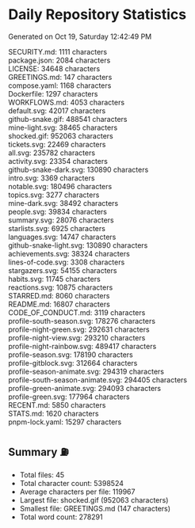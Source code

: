 # Daily Repository Statistics 
Generated on Oct 19, Saturday 12:42:49 PM  

SECURITY.md: 1111 characters  
package.json: 2084 characters  
LICENSE: 34648 characters  
GREETINGS.md: 147 characters  
compose.yaml: 1168 characters  
Dockerfile: 1297 characters  
WORKFLOWS.md: 4053 characters  
default.svg: 42017 characters  
github-snake.gif: 488541 characters  
mine-light.svg: 38465 characters  
shocked.gif: 952063 characters  
tickets.svg: 22469 characters  
all.svg: 235782 characters  
activity.svg: 23354 characters  
github-snake-dark.svg: 130890 characters  
intro.svg: 3369 characters  
notable.svg: 180496 characters  
topics.svg: 3277 characters  
mine-dark.svg: 38492 characters  
people.svg: 39834 characters  
summary.svg: 28076 characters  
starlists.svg: 6925 characters  
languages.svg: 14747 characters  
github-snake-light.svg: 130890 characters  
achievements.svg: 38324 characters  
lines-of-code.svg: 3308 characters  
stargazers.svg: 54155 characters  
habits.svg: 11745 characters  
reactions.svg: 10875 characters  
STARRED.md: 8060 characters  
README.md: 16807 characters  
CODE_OF_CONDUCT.md: 3119 characters  
profile-south-season.svg: 178276 characters  
profile-night-green.svg: 292631 characters  
profile-night-view.svg: 293210 characters  
profile-night-rainbow.svg: 489417 characters  
profile-season.svg: 178190 characters  
profile-gitblock.svg: 312664 characters  
profile-season-animate.svg: 294319 characters  
profile-south-season-animate.svg: 294405 characters  
profile-green-animate.svg: 294093 characters  
profile-green.svg: 177964 characters  
RECENT.md: 5850 characters  
STATS.md: 1620 characters  
pnpm-lock.yaml: 15297 characters  

## Summary ⛽  
- Total files: 45  
- Total character count: 5398524  
- Average characters per file: 119967  
- Largest file: shocked.gif (952063 characters)  
- Smallest file: GREETINGS.md (147 characters)  
- Total word count: 278291  
